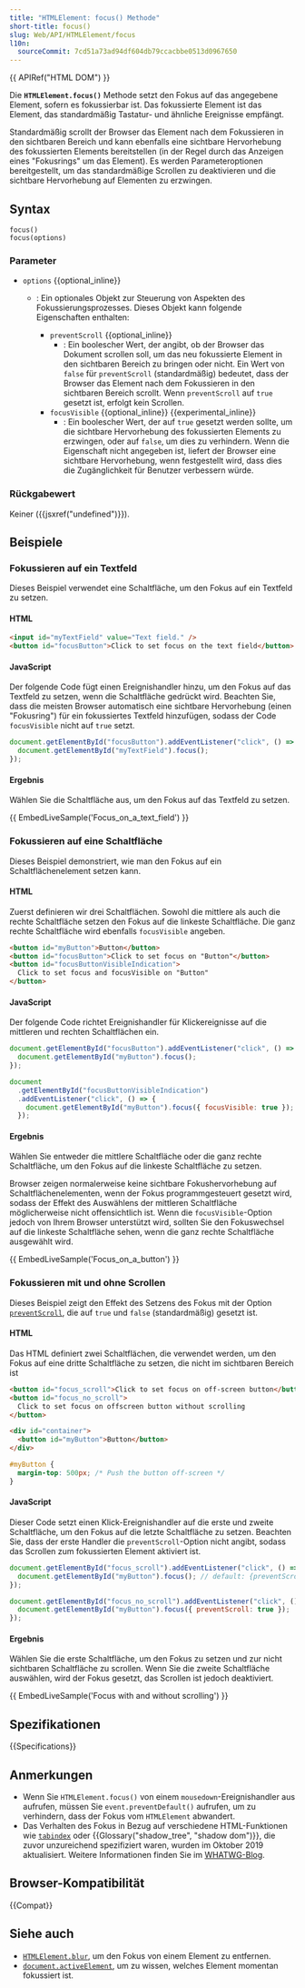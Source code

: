 ```yaml
---
title: "HTMLElement: focus() Methode"
short-title: focus()
slug: Web/API/HTMLElement/focus
l10n:
  sourceCommit: 7cd51a73ad94df604db79ccacbbe0513d0967650
---
```


{{ APIRef("HTML DOM") }}

Die **`HTMLElement.focus()`** Methode setzt den Fokus auf das angegebene Element, sofern es fokussierbar ist. Das fokussierte Element ist das Element, das standardmäßig Tastatur- und ähnliche Ereignisse empfängt.

Standardmäßig scrollt der Browser das Element nach dem Fokussieren in den sichtbaren Bereich und kann ebenfalls eine sichtbare Hervorhebung des fokussierten Elements bereitstellen (in der Regel durch das Anzeigen eines "Fokusrings" um das Element). Es werden Parameteroptionen bereitgestellt, um das standardmäßige Scrollen zu deaktivieren und die sichtbare Hervorhebung auf Elementen zu erzwingen.

## Syntax

```js-nolint
focus()
focus(options)
```

### Parameter

- `options` {{optional_inline}}

  - : Ein optionales Objekt zur Steuerung von Aspekten des Fokussierungsprozesses. Dieses Objekt kann folgende Eigenschaften enthalten:

    - `preventScroll` {{optional_inline}}
      - : Ein boolescher Wert, der angibt, ob der Browser das Dokument scrollen soll, um das neu fokussierte Element in den sichtbaren Bereich zu bringen oder nicht. Ein Wert von `false` für `preventScroll` (standardmäßig) bedeutet, dass der Browser das Element nach dem Fokussieren in den sichtbaren Bereich scrollt. Wenn `preventScroll` auf `true` gesetzt ist, erfolgt kein Scrollen.
    - `focusVisible` {{optional_inline}} {{experimental_inline}}
      - : Ein boolescher Wert, der auf `true` gesetzt werden sollte, um die sichtbare Hervorhebung des fokussierten Elements zu erzwingen, oder auf `false`, um dies zu verhindern. Wenn die Eigenschaft nicht angegeben ist, liefert der Browser eine sichtbare Hervorhebung, wenn festgestellt wird, dass dies die Zugänglichkeit für Benutzer verbessern würde.

### Rückgabewert

Keiner ({{jsxref("undefined")}}).

## Beispiele

### Fokussieren auf ein Textfeld

Dieses Beispiel verwendet eine Schaltfläche, um den Fokus auf ein Textfeld zu setzen.

#### HTML

```html
<input id="myTextField" value="Text field." />
<button id="focusButton">Click to set focus on the text field</button>
```

#### JavaScript

Der folgende Code fügt einen Ereignishandler hinzu, um den Fokus auf das Textfeld zu setzen, wenn die Schaltfläche gedrückt wird. Beachten Sie, dass die meisten Browser automatisch eine sichtbare Hervorhebung (einen "Fokusring") für ein fokussiertes Textfeld hinzufügen, sodass der Code `focusVisible` nicht auf `true` setzt.

```js
document.getElementById("focusButton").addEventListener("click", () => {
  document.getElementById("myTextField").focus();
});
```

#### Ergebnis

Wählen Sie die Schaltfläche aus, um den Fokus auf das Textfeld zu setzen.

{{ EmbedLiveSample('Focus_on_a_text_field') }}

### Fokussieren auf eine Schaltfläche

Dieses Beispiel demonstriert, wie man den Fokus auf ein Schaltflächenelement setzen kann.

#### HTML

Zuerst definieren wir drei Schaltflächen. Sowohl die mittlere als auch die rechte Schaltfläche setzen den Fokus auf die linkeste Schaltfläche. Die ganz rechte Schaltfläche wird ebenfalls `focusVisible` angeben.

```html
<button id="myButton">Button</button>
<button id="focusButton">Click to set focus on "Button"</button>
<button id="focusButtonVisibleIndication">
  Click to set focus and focusVisible on "Button"
</button>
```

#### JavaScript

Der folgende Code richtet Ereignishandler für Klickereignisse auf die mittleren und rechten Schaltflächen ein.

```js
document.getElementById("focusButton").addEventListener("click", () => {
  document.getElementById("myButton").focus();
});

document
  .getElementById("focusButtonVisibleIndication")
  .addEventListener("click", () => {
    document.getElementById("myButton").focus({ focusVisible: true });
  });
```

#### Ergebnis

Wählen Sie entweder die mittlere Schaltfläche oder die ganz rechte Schaltfläche, um den Fokus auf die linkeste Schaltfläche zu setzen.

Browser zeigen normalerweise keine sichtbare Fokushervorhebung auf Schaltflächenelementen, wenn der Fokus programmgesteuert gesetzt wird, sodass der Effekt des Auswählens der mittleren Schaltfläche möglicherweise nicht offensichtlich ist. Wenn die `focusVisible`-Option jedoch von Ihrem Browser unterstützt wird, sollten Sie den Fokuswechsel auf die linkeste Schaltfläche sehen, wenn die ganz rechte Schaltfläche ausgewählt wird.

{{ EmbedLiveSample('Focus_on_a_button') }}

### Fokussieren mit und ohne Scrollen

Dieses Beispiel zeigt den Effekt des Setzens des Fokus mit der Option [`preventScroll`](#preventscroll), die auf `true` und `false` (standardmäßig) gesetzt ist.

#### HTML

Das HTML definiert zwei Schaltflächen, die verwendet werden, um den Fokus auf eine dritte Schaltfläche zu setzen, die nicht im sichtbaren Bereich ist

```html
<button id="focus_scroll">Click to set focus on off-screen button</button>
<button id="focus_no_scroll">
  Click to set focus on offscreen button without scrolling
</button>

<div id="container">
  <button id="myButton">Button</button>
</div>
```

```css hidden
#myButton {
  margin-top: 500px; /* Push the button off-screen */
}
```

#### JavaScript

Dieser Code setzt einen Klick-Ereignishandler auf die erste und zweite Schaltfläche, um den Fokus auf die letzte Schaltfläche zu setzen. Beachten Sie, dass der erste Handler die `preventScroll`-Option nicht angibt, sodass das Scrollen zum fokussierten Element aktiviert ist.

```js
document.getElementById("focus_scroll").addEventListener("click", () => {
  document.getElementById("myButton").focus(); // default: {preventScroll:false}
});

document.getElementById("focus_no_scroll").addEventListener("click", () => {
  document.getElementById("myButton").focus({ preventScroll: true });
});
```

#### Ergebnis

Wählen Sie die erste Schaltfläche, um den Fokus zu setzen und zur nicht sichtbaren Schaltfläche zu scrollen. Wenn Sie die zweite Schaltfläche auswählen, wird der Fokus gesetzt, das Scrollen ist jedoch deaktiviert.

{{ EmbedLiveSample('Focus with and without scrolling') }}

## Spezifikationen

{{Specifications}}

## Anmerkungen

- Wenn Sie `HTMLElement.focus()` von einem `mousedown`-Ereignishandler aus aufrufen, müssen Sie `event.preventDefault()` aufrufen, um zu verhindern, dass der Fokus vom `HTMLElement` abwandert.
- Das Verhalten des Fokus in Bezug auf verschiedene HTML-Funktionen wie [`tabindex`](/de/docs/Web/HTML/Reference/Global_attributes/tabindex) oder {{Glossary("shadow_tree", "shadow dom")}}, die zuvor unzureichend spezifiziert waren, wurden im Oktober 2019 aktualisiert. Weitere Informationen finden Sie im [WHATWG-Blog](https://blog.whatwg.org/focusing-on-focus).

## Browser-Kompatibilität

{{Compat}}

## Siehe auch

- [`HTMLElement.blur`](/de/docs/Web/API/HTMLElement/blur), um den Fokus von einem Element zu entfernen.
- [`document.activeElement`](/de/docs/Web/API/Document/activeElement), um zu wissen, welches Element momentan fokussiert ist.
